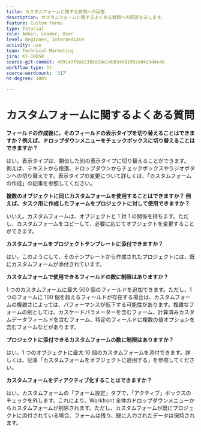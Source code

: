 ```yaml
---
title: カスタムフォームに関する質問への回答
description: カスタムフォームに関するよくある質問への回答を示します。
feature: Custom Forms
type: Tutorial
role: Admin, Leader, User
level: Beginner, Intermediate
activity: use
team: Technical Marketing
jira: KT-10058
source-git-commit: 409147f9a62302d28e14b834981992a0421d4e4b
workflow-type: ht
source-wordcount: '317'
ht-degree: 100%

---
```


# カスタムフォームに関するよくある質問

**フィールドの作成後に、そのフィールドの表示タイプを切り替えることはできますか？例えば、ドロップダウンメニューをチェックボックスに切り替えることはできますか？**

はい。表示タイプは、類似した別の表示タイプに切り替えることができます。 例えば、テキストから段落、ドロップダウンからチェックボックスやラジオボタンへの切り替えです。表示タイプの変更について詳しくは、「カスタムフォームの作成」の記事を参照してください。


**複数のオブジェクトに同じカスタムフォームを使用することはできますか？ 例えば、タスク用に作成したフォームをプロジェクトに対して使用できますか？**

いいえ。カスタムフォームは、オブジェクトと 1 対 1 の関係を持ちます。ただし、カスタムフォームをコピーして、必要に応じてオブジェクトを変更することができます。


**カスタムフォームをプロジェクトテンプレートに添付できますか？**

はい。このようにして、そのテンプレートから作成されたプロジェクトには、既にカスタムフォームが添付されています。


**カスタムフォームで使用できるフィールドの数に制限はありますか？**

1 つのカスタムフォームに最大 500 個のフィールドを追加できます。ただし、1 つのフォームに 100 個を超えるフィールドが存在する場合は、カスタムフォームの複雑さによっては、パフォーマンスが低下する可能性があります。複雑なフォームの例としては、カスケードパラメーターを含むフォーム、計算済みカスタムデータフィールドを含むフォーム、特定のフィールドに複数の値オプションを含むフォームなどがあります。


**プロジェクトに添付できるカスタムフォームの数に制限はありますか？**

はい。1 つのオブジェクトに最大 10 個のカスタムフォームを添付できます。詳しくは、記事「カスタムフォームをオブジェクトに適用する」を参照してください。


**カスタムフォームをディアクティブ化することはできますか？**

はい。カスタムフォームの「フォーム設定」タブで、「アクティブ」ボックスのチェックを外します。これにより、Workfront 全体のドロップダウンメニューからカスタムフォームが削除されます。ただし、カスタムフォームが既にプロジェクトに添付されている場合、フォームは残り、既に入力されたデータは保持されます。